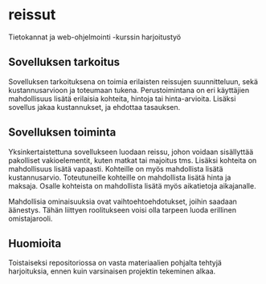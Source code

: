 # reissut
Tietokannat ja web-ohjelmointi -kurssin harjoitustyö

## Sovelluksen tarkoitus
Sovelluksen tarkoituksena on toimia erilaisten reissujen suunnitteluun, sekä kustannusarvioon ja toteumaan tukena. Perustoimintana on eri käyttäjien mahdollisuus lisätä erilaisia kohteita, hintoja tai hinta-arvioita. Lisäksi sovellus jakaa kustannukset, ja ehdottaa tasauksen.

## Sovelluksen toiminta
Yksinkertaistettuna sovellukseen luodaan reissu, johon voidaan sisällyttää pakolliset vakioelementit, kuten matkat tai majoitus tms. Lisäksi kohteita on mahdollisuus lisätä vapaasti. Kohteille on myös mahdollista lisätä kustannusarvio. Toteutuneille kohteille on mahdollista lisätä hinta ja maksaja. Osalle kohteista on mahdollista lisätä myös aikatietoja aikajanalle.

Mahdollisia ominaisuuksia ovat vaihtoehtoehdotukset, joihin saadaan äänestys. Tähän liittyen roolitukseen voisi olla tarpeen luoda erillinen omistajarooli.


## Huomioita
Toistaiseksi repositoriossa on vasta materiaalien pohjalta tehtyjä harjoituksia, ennen kuin varsinaisen projektin tekeminen alkaa.
